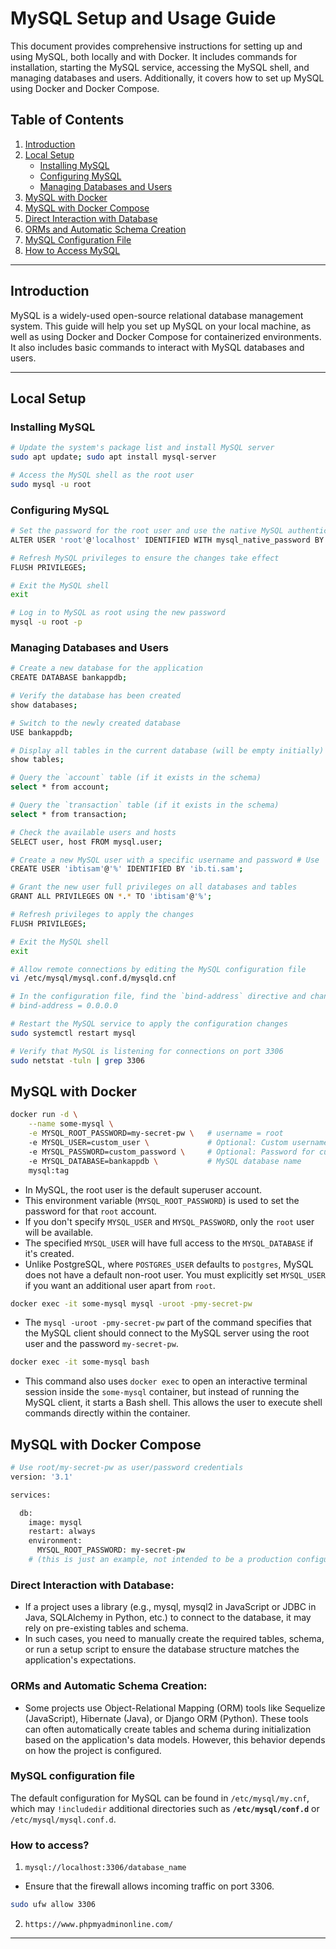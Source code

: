 # MySQL Setup and Usage Guide

This document provides comprehensive instructions for setting up and using MySQL, both locally and with Docker. It includes commands for installation, starting the MySQL service, accessing the MySQL shell, and managing databases and users. Additionally, it covers how to set up MySQL using Docker and Docker Compose.

## Table of Contents

1. [Introduction](#introduction)
2. [Local Setup](#local-setup)
    - [Installing MySQL](#installing-mysql)
    - [Configuring MySQL](#configuring-mysql)
    - [Managing Databases and Users](#managing-databases-and-users)
3. [MySQL with Docker](#mysql-with-docker)
4. [MySQL with Docker Compose](#mysql-with-docker-compose)
5. [Direct Interaction with Database](#direct-interaction-with-database)
6. [ORMs and Automatic Schema Creation](#orms-and-automatic-schema-creation)
7. [MySQL Configuration File](#mysql-configuration-file)
8. [How to Access MySQL](#how-to-access-mysql)

---

## Introduction

MySQL is a widely-used open-source relational database management system. This guide will help you set up MySQL on your local machine, as well as using Docker and Docker Compose for containerized environments. It also includes basic commands to interact with MySQL databases and users.

---

## Local Setup

### Installing MySQL

```bash
# Update the system's package list and install MySQL server
sudo apt update; sudo apt install mysql-server

# Access the MySQL shell as the root user
sudo mysql -u root
```

### Configuring MySQL

```bash
# Set the password for the root user and use the native MySQL authentication method
ALTER USER 'root'@'localhost' IDENTIFIED WITH mysql_native_password BY 'IbtisamX';

# Refresh MySQL privileges to ensure the changes take effect
FLUSH PRIVILEGES;

# Exit the MySQL shell
exit

# Log in to MySQL as root using the new password
mysql -u root -p
```

### Managing Databases and Users

```bash
# Create a new database for the application
CREATE DATABASE bankappdb;

# Verify the database has been created
show databases;

# Switch to the newly created database
USE bankappdb;

# Display all tables in the current database (will be empty initially)
show tables;

# Query the `account` table (if it exists in the schema)
select * from account;

# Query the `transaction` table (if it exists in the schema)
select * from transaction;

# Check the available users and hosts
SELECT user, host FROM mysql.user;

# Create a new MySQL user with a specific username and password # Use '%' for any host.
CREATE USER 'ibtisam'@'%' IDENTIFIED BY 'ib.ti.sam';

# Grant the new user full privileges on all databases and tables
GRANT ALL PRIVILEGES ON *.* TO 'ibtisam'@'%';

# Refresh privileges to apply the changes
FLUSH PRIVILEGES;

# Exit the MySQL shell
exit

# Allow remote connections by editing the MySQL configuration file
vi /etc/mysql/mysql.conf.d/mysqld.cnf

# In the configuration file, find the `bind-address` directive and change it to:
# bind-address = 0.0.0.0

# Restart the MySQL service to apply the configuration changes
sudo systemctl restart mysql

# Verify that MySQL is listening for connections on port 3306
sudo netstat -tuln | grep 3306
```

## MySQL with Docker

```bash
docker run -d \
    --name some-mysql \
    -e MYSQL_ROOT_PASSWORD=my-secret-pw \   # username = root                     # mandatory
    -e MYSQL_USER=custom_user \             # Optional: Custom username           # optional
    -e MYSQL_PASSWORD=custom_password \     # Optional: Password for custom user  # mandatory, if custom_user is set
    -e MYSQL_DATABASE=bankappdb \           # MySQL database name                 # optional
    mysql:tag
```
- In MySQL, the root user is the default superuser account. 
- This environment variable (`MYSQL_ROOT_PASSWORD`) is used to set the password for that `root` account. 
- If you don't specify `MYSQL_USER` and `MYSQL_PASSWORD`, only the `root` user will be available.
- The specified `MYSQL_USER` will have full access to the `MYSQL_DATABASE` if it's created.
- Unlike PostgreSQL, where `POSTGRES_USER` defaults to `postgres`, MySQL does not have a default non-root user. You must explicitly set `MYSQL_USER` if you want an additional user apart from `root`.

```bash
docker exec -it some-mysql mysql -uroot -pmy-secret-pw
```

- The `mysql -uroot -pmy-secret-pw` part of the command specifies that the MySQL client should connect to the MySQL server using the root user and the password `my-secret-pw`.

```bash
docker exec -it some-mysql bash
```
- This command also uses `docker exec` to open an interactive terminal session inside the `some-mysql` container, but instead of running the MySQL client, it starts a Bash shell. This allows the user to execute shell commands directly within the container.

## MySQL with Docker Compose

```bash
# Use root/my-secret-pw as user/password credentials
version: '3.1'

services:

  db:
    image: mysql
    restart: always
    environment:
      MYSQL_ROOT_PASSWORD: my-secret-pw
    # (this is just an example, not intended to be a production configuration)
```

### Direct Interaction with Database:
- If a project uses a library (e.g., mysql, mysql2 in JavaScript or JDBC in Java, SQLAlchemy in Python, etc.) to connect to the database, it may rely on pre-existing tables and schema.
- In such cases, you need to manually create the required tables, schema, or run a setup script to ensure the database structure matches the application's expectations.

### ORMs and Automatic Schema Creation:

- Some projects use Object-Relational Mapping (ORM) tools like Sequelize (JavaScript), Hibernate (Java), or Django ORM (Python). These tools can often automatically create tables and schema during initialization based on the application's data models. However, this behavior depends on how the project is configured.

### MySQL configuration file

The default configuration for MySQL can be found in `/etc/mysql/my.cnf`, which may `!includedir` additional directories such as **`/etc/mysql/conf.d`** or `/etc/mysql/mysql.conf.d`.

### How to access?

1. `mysql://localhost:3306/database_name`
- Ensure that the firewall allows incoming traffic on port 3306.

```bash
sudo ufw allow 3306
```

2.  `https://www.phpmyadminonline.com/`
---
